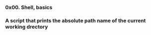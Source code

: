 ### 0x00. Shell, basics
### A  script that prints the absolute path name of the current working drectory
